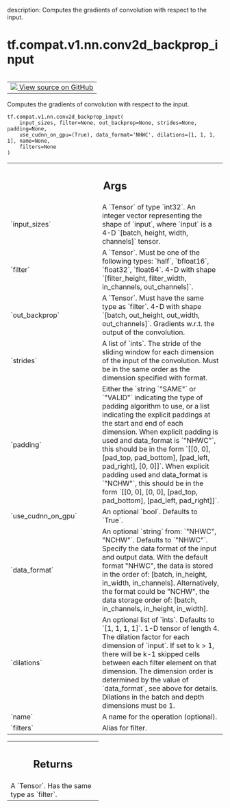 description: Computes the gradients of convolution with respect to the input.

<div itemscope itemtype="http://developers.google.com/ReferenceObject">
<meta itemprop="name" content="tf.compat.v1.nn.conv2d_backprop_input" />
<meta itemprop="path" content="Stable" />
</div>

# tf.compat.v1.nn.conv2d_backprop_input

<!-- Insert buttons and diff -->

<table class="tfo-notebook-buttons tfo-api nocontent" align="left">
<td>
  <a target="_blank" href="https://github.com/tensorflow/tensorflow/blob/r2.3/tensorflow/python/ops/nn_ops.py#L2351-L2413">
    <img src="https://www.tensorflow.org/images/GitHub-Mark-32px.png" />
    View source on GitHub
  </a>
</td>
</table>



Computes the gradients of convolution with respect to the input.

<pre class="devsite-click-to-copy prettyprint lang-py tfo-signature-link">
<code>tf.compat.v1.nn.conv2d_backprop_input(
    input_sizes, filter=None, out_backprop=None, strides=None, padding=None,
    use_cudnn_on_gpu=(True), data_format='NHWC', dilations=[1, 1, 1, 1], name=None,
    filters=None
)
</code></pre>



<!-- Placeholder for "Used in" -->


<!-- Tabular view -->
 <table class="responsive fixed orange">
<colgroup><col width="214px"><col></colgroup>
<tr><th colspan="2"><h2 class="add-link">Args</h2></th></tr>

<tr>
<td>
`input_sizes`
</td>
<td>
A `Tensor` of type `int32`.
An integer vector representing the shape of `input`,
where `input` is a 4-D `[batch, height, width, channels]` tensor.
</td>
</tr><tr>
<td>
`filter`
</td>
<td>
A `Tensor`. Must be one of the following types:
`half`, `bfloat16`, `float32`, `float64`.
4-D with shape
`[filter_height, filter_width, in_channels, out_channels]`.
</td>
</tr><tr>
<td>
`out_backprop`
</td>
<td>
A `Tensor`. Must have the same type as `filter`.
4-D with shape `[batch, out_height, out_width, out_channels]`.
Gradients w.r.t. the output of the convolution.
</td>
</tr><tr>
<td>
`strides`
</td>
<td>
A list of `ints`.
The stride of the sliding window for each dimension of the input
of the convolution. Must be in the same order as the dimension specified
with format.
</td>
</tr><tr>
<td>
`padding`
</td>
<td>
Either the `string `"SAME"` or `"VALID"` indicating the type of
padding algorithm to use, or a list indicating the explicit paddings at
the start and end of each dimension. When explicit padding is used and
data_format is `"NHWC"`, this should be in the form `[[0, 0], [pad_top,
pad_bottom], [pad_left, pad_right], [0, 0]]`. When explicit padding used
and data_format is `"NCHW"`, this should be in the form `[[0, 0], [0, 0],
[pad_top, pad_bottom], [pad_left, pad_right]]`.
</td>
</tr><tr>
<td>
`use_cudnn_on_gpu`
</td>
<td>
An optional `bool`. Defaults to `True`.
</td>
</tr><tr>
<td>
`data_format`
</td>
<td>
An optional `string` from: `"NHWC", "NCHW"`.
Defaults to `"NHWC"`.
Specify the data format of the input and output data. With the
default format "NHWC", the data is stored in the order of:
[batch, in_height, in_width, in_channels].
Alternatively, the format could be "NCHW", the data storage order of:
[batch, in_channels, in_height, in_width].
</td>
</tr><tr>
<td>
`dilations`
</td>
<td>
An optional list of `ints`. Defaults to `[1, 1, 1, 1]`.
1-D tensor of length 4.  The dilation factor for each dimension of
`input`. If set to k > 1, there will be k-1 skipped cells between each
filter element on that dimension. The dimension order is determined by
the value of `data_format`, see above for details. Dilations in the batch
and depth dimensions must be 1.
</td>
</tr><tr>
<td>
`name`
</td>
<td>
A name for the operation (optional).
</td>
</tr><tr>
<td>
`filters`
</td>
<td>
Alias for filter.
</td>
</tr>
</table>



<!-- Tabular view -->
 <table class="responsive fixed orange">
<colgroup><col width="214px"><col></colgroup>
<tr><th colspan="2"><h2 class="add-link">Returns</h2></th></tr>
<tr class="alt">
<td colspan="2">
A `Tensor`. Has the same type as `filter`.
</td>
</tr>

</table>

